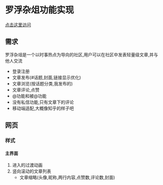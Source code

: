 # 罗浮杂俎功能实现
[点击这里访问](/src/index.html)

## 需求

罗浮杂俎是一个以时事热点为导向的社区,用户可以在社区中发表轻量级文章,并与他人交流

- 登录注册
- 文章发布(#话题,封面,链接显示优化)
- 文章浏览(按话题分类,我发布的)
- 文章评论,点赞
- @功能和被@功能
- 没有私信功能,只有文章下的评论
- 移动端适配,大概像知乎的样子吧

## 网页

### 样式

#### 主界面

1. 进入的过渡动画
2. 竖向滚动的文章列表
    - 文章缩略(头像,昵称,两行内容,点赞数,评论数,封面)
